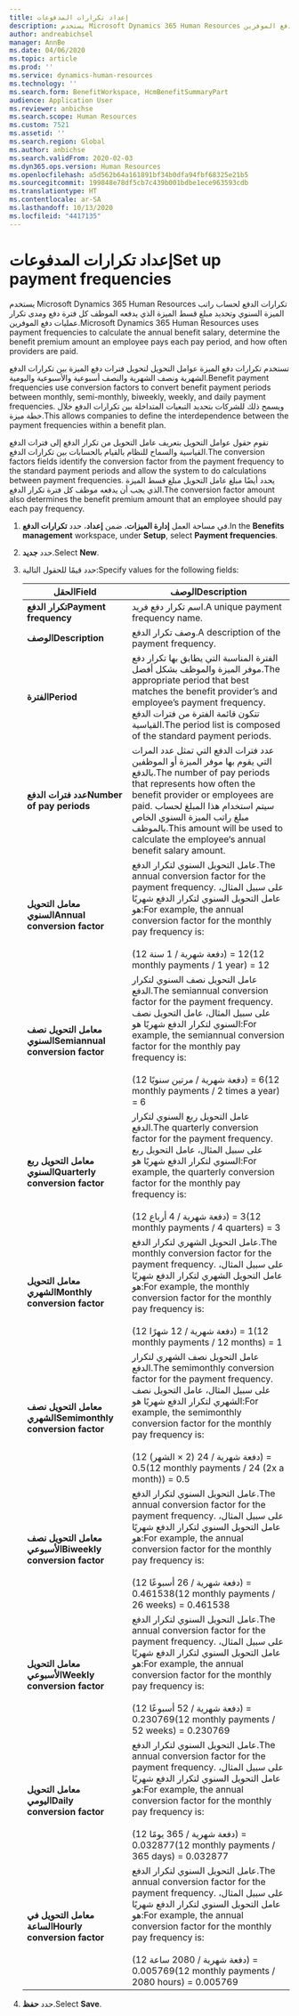```yaml
---
title: إعداد تكرارات المدفوعات
description: يستخدم Microsoft Dynamics 365 Human Resources تكرارات الدفع لحساب راتب الميزة السنوي وتحديد مبلغ قسط الميزة الذي يدفعه الموظف كل فترة دفع ومدى تكرار عمليات دفع الموفرين.
author: andreabichsel
manager: AnnBe
ms.date: 04/06/2020
ms.topic: article
ms.prod: ''
ms.service: dynamics-human-resources
ms.technology: ''
ms.search.form: BenefitWorkspace, HcmBenefitSummaryPart
audience: Application User
ms.reviewer: anbichse
ms.search.scope: Human Resources
ms.custom: 7521
ms.assetid: ''
ms.search.region: Global
ms.author: anbichse
ms.search.validFrom: 2020-02-03
ms.dyn365.ops.version: Human Resources
ms.openlocfilehash: a5d562b64a161891bf34b0dfa94fbf68325e21b5
ms.sourcegitcommit: 199848e78df5cb7c439b001bdbe1ece963593cdb
ms.translationtype: HT
ms.contentlocale: ar-SA
ms.lasthandoff: 10/13/2020
ms.locfileid: "4417135"
---
```

# <a name="set-up-payment-frequencies"></a><span data-ttu-id="e382d-103">إعداد تكرارات المدفوعات</span><span class="sxs-lookup"><span data-stu-id="e382d-103">Set up payment frequencies</span></span>

<span data-ttu-id="e382d-104">يستخدم Microsoft Dynamics 365 Human Resources تكرارات الدفع لحساب راتب الميزة السنوي وتحديد مبلغ قسط الميزة الذي يدفعه الموظف كل فترة دفع ومدى تكرار عمليات دفع الموفرين.</span><span class="sxs-lookup"><span data-stu-id="e382d-104">Microsoft Dynamics 365 Human Resources uses payment frequencies to calculate the annual benefit salary, determine the benefit premium amount an employee pays each pay period, and how often providers are paid.</span></span>

<span data-ttu-id="e382d-105">تستخدم تكرارات دفع الميزة عوامل التحويل لتحويل فترات دفع الميزة بين تكرارات الدفع الشهرية ونصف الشهرية والنصف أسبوعية والأسبوعية واليومية.</span><span class="sxs-lookup"><span data-stu-id="e382d-105">Benefit payment frequencies use conversion factors to convert benefit payment periods between monthly, semi-monthly, biweekly, weekly, and daily payment frequencies.</span></span> <span data-ttu-id="e382d-106">ويسمح ذلك للشركات بتحديد التبعيات المتداخلة بين تكرارات الدفع خلال خطة ميزة.</span><span class="sxs-lookup"><span data-stu-id="e382d-106">This allows companies to define the interdependence between the payment frequencies within a benefit plan.</span></span>

<span data-ttu-id="e382d-107">تقوم حقول عوامل التحويل بتعريف عامل التحويل من تكرار الدفع إلى فترات الدفع القياسية والسماح للنظام بالقيام بالحسابات بين تكرارات الدفع.</span><span class="sxs-lookup"><span data-stu-id="e382d-107">The conversion factors fields identify the conversion factor from the payment frequency to the standard payment periods and allow the system to do calculations between payment frequencies.</span></span> <span data-ttu-id="e382d-108">يحدد أيضًا مبلغ عامل التحويل مبلغ قسط الميزة الذي يجب أن يدفعه موظف كل فترة تكرار الدفع.</span><span class="sxs-lookup"><span data-stu-id="e382d-108">The conversion factor amount also determines the benefit premium amount that an employee should pay each pay frequency.</span></span>

1. <span data-ttu-id="e382d-109">في مساحة العمل **إدارة الميزات**، ضمن **إعداد**، حدد **تكرارات الدفع**.</span><span class="sxs-lookup"><span data-stu-id="e382d-109">In the **Benefits management** workspace, under **Setup**, select **Payment frequencies**.</span></span>

2. <span data-ttu-id="e382d-110">حدد **جديد**.</span><span class="sxs-lookup"><span data-stu-id="e382d-110">Select **New**.</span></span>

3. <span data-ttu-id="e382d-111">حدد قيمًا للحقول التالية:</span><span class="sxs-lookup"><span data-stu-id="e382d-111">Specify values for the following fields:</span></span>

   | <span data-ttu-id="e382d-112">الحقل</span><span class="sxs-lookup"><span data-stu-id="e382d-112">Field</span></span> | <span data-ttu-id="e382d-113">‏‏الوصف</span><span class="sxs-lookup"><span data-stu-id="e382d-113">Description</span></span> |
   | --- | --- |
   | <span data-ttu-id="e382d-114">**تكرار الدفع**</span><span class="sxs-lookup"><span data-stu-id="e382d-114">**Payment frequency**</span></span> | <span data-ttu-id="e382d-115">اسم تكرار دفع فريد.</span><span class="sxs-lookup"><span data-stu-id="e382d-115">A unique payment frequency name.</span></span> |
   | <span data-ttu-id="e382d-116">**‏‏الوصف**</span><span class="sxs-lookup"><span data-stu-id="e382d-116">**Description**</span></span> | <span data-ttu-id="e382d-117">وصف تكرار الدفع.</span><span class="sxs-lookup"><span data-stu-id="e382d-117">A description of the payment frequency.</span></span> |
   | <span data-ttu-id="e382d-118">**الفترة**</span><span class="sxs-lookup"><span data-stu-id="e382d-118">**Period**</span></span> | <span data-ttu-id="e382d-119">الفترة المناسبة التي يطابق بها تكرار دفع موفر الميزة والموظف بشكل أفضل.</span><span class="sxs-lookup"><span data-stu-id="e382d-119">The appropriate period that best matches the benefit provider’s and employee’s payment frequency.</span></span> <span data-ttu-id="e382d-120">تتكون قائمة الفترة من فترات الدفع القياسية.</span><span class="sxs-lookup"><span data-stu-id="e382d-120">The period list is composed of the standard payment periods.</span></span> |
   | <span data-ttu-id="e382d-121">**عدد فترات الدفع**</span><span class="sxs-lookup"><span data-stu-id="e382d-121">**Number of pay periods**</span></span> | <span data-ttu-id="e382d-122">عدد فترات الدفع التي تمثل عدد المرات التي يقوم بها موفر الميزة أو الموظفين بالدفع.</span><span class="sxs-lookup"><span data-stu-id="e382d-122">The number of pay periods that represents how often the benefit provider or employees are paid.</span></span> <span data-ttu-id="e382d-123">سيتم استخدام هذا المبلغ لحساب مبلغ راتب الميزة السنوي الخاص بالموظف.</span><span class="sxs-lookup"><span data-stu-id="e382d-123">This amount will be used to calculate the employee‘s annual benefit salary amount.</span></span> |
   | <span data-ttu-id="e382d-124">**معامل التحويل السنوي**</span><span class="sxs-lookup"><span data-stu-id="e382d-124">**Annual conversion factor**</span></span> | <span data-ttu-id="e382d-125">عامل التحويل السنوي لتكرار الدفع.</span><span class="sxs-lookup"><span data-stu-id="e382d-125">The annual conversion factor for the payment frequency.</span></span> <span data-ttu-id="e382d-126">على سبيل المثال، عامل التحويل السنوي لتكرار الدفع شهريًا هو:</span><span class="sxs-lookup"><span data-stu-id="e382d-126">For example, the annual conversion factor for the monthly pay frequency is:</span></span> </br></br><span data-ttu-id="e382d-127">(12 دفعة شهرية / 1 سنة) = 12</span><span class="sxs-lookup"><span data-stu-id="e382d-127">(12 monthly payments / 1 year) = 12</span></span> |
   | <span data-ttu-id="e382d-128">**معامل التحويل نصف السنوي**</span><span class="sxs-lookup"><span data-stu-id="e382d-128">**Semiannual conversion factor**</span></span> | <span data-ttu-id="e382d-129">عامل التحويل نصف السنوي لتكرار الدفع.</span><span class="sxs-lookup"><span data-stu-id="e382d-129">The semiannual conversion factor for the payment frequency.</span></span> <span data-ttu-id="e382d-130">على سبيل المثال، عامل التحويل نصف السنوي لتكرار الدفع شهريًا هو:</span><span class="sxs-lookup"><span data-stu-id="e382d-130">For example, the semiannual conversion factor for the monthly pay frequency is:</span></span> </br></br><span data-ttu-id="e382d-131">(12 دفعة شهرية / مرتين سنويًا) = 6</span><span class="sxs-lookup"><span data-stu-id="e382d-131">(12 monthly payments / 2 times a year) = 6</span></span> |
   | <span data-ttu-id="e382d-132">**معامل التحويل ربع السنوي**</span><span class="sxs-lookup"><span data-stu-id="e382d-132">**Quarterly conversion factor**</span></span> | <span data-ttu-id="e382d-133">عامل التحويل ربع السنوي لتكرار الدفع.</span><span class="sxs-lookup"><span data-stu-id="e382d-133">The quarterly conversion factor for the payment frequency.</span></span> <span data-ttu-id="e382d-134">على سبيل المثال، عامل التحويل ربع السنوي لتكرار الدفع شهريًا هو:</span><span class="sxs-lookup"><span data-stu-id="e382d-134">For example, the quarterly conversion factor for the monthly pay frequency is:</span></span> </br></br><span data-ttu-id="e382d-135">(12 دفعة شهرية / 4 أرباع) = 3</span><span class="sxs-lookup"><span data-stu-id="e382d-135">(12 monthly payments / 4 quarters) = 3</span></span> |
   | <span data-ttu-id="e382d-136">**معامل التحويل الشهري**</span><span class="sxs-lookup"><span data-stu-id="e382d-136">**Monthly conversion factor**</span></span> | <span data-ttu-id="e382d-137">عامل التحويل الشهري لتكرار الدفع.</span><span class="sxs-lookup"><span data-stu-id="e382d-137">The monthly conversion factor for the payment frequency.</span></span> <span data-ttu-id="e382d-138">على سبيل المثال، عامل التحويل الشهري لتكرار الدفع شهريًا هو:</span><span class="sxs-lookup"><span data-stu-id="e382d-138">For example, the monthly conversion factor for the monthly pay frequency is:</span></span> </br></br><span data-ttu-id="e382d-139">(12 دفعة شهرية / 12 شهرًا) = 1</span><span class="sxs-lookup"><span data-stu-id="e382d-139">(12 monthly payments / 12 months) = 1</span></span> |
   | <span data-ttu-id="e382d-140">**معامل التحويل نصف الشهري**</span><span class="sxs-lookup"><span data-stu-id="e382d-140">**Semimonthly conversion factor**</span></span> | <span data-ttu-id="e382d-141">عامل التحويل نصف الشهري لتكرار الدفع.</span><span class="sxs-lookup"><span data-stu-id="e382d-141">The semimonthly conversion factor for the payment frequency.</span></span> <span data-ttu-id="e382d-142">على سبيل المثال، عامل التحويل نصف الشهري لتكرار الدفع شهريًا هو:</span><span class="sxs-lookup"><span data-stu-id="e382d-142">For example, the semimonthly conversion factor for the monthly pay frequency is:</span></span> </br></br><span data-ttu-id="e382d-143">(12 دفعة شهرية / 24 (2 × الشهر)) = 0.5</span><span class="sxs-lookup"><span data-stu-id="e382d-143">(12 monthly payments / 24 (2x a month)) = 0.5</span></span> | 
   | <span data-ttu-id="e382d-144">**معامل التحويل نصف الأسبوعي**</span><span class="sxs-lookup"><span data-stu-id="e382d-144">**Biweekly conversion factor**</span></span> | <span data-ttu-id="e382d-145">عامل التحويل السنوي لتكرار الدفع.</span><span class="sxs-lookup"><span data-stu-id="e382d-145">The annual conversion factor for the payment frequency.</span></span> <span data-ttu-id="e382d-146">على سبيل المثال، عامل التحويل السنوي لتكرار الدفع شهريًا هو:</span><span class="sxs-lookup"><span data-stu-id="e382d-146">For example, the annual conversion factor for the monthly pay frequency is:</span></span> </br></br><span data-ttu-id="e382d-147">(12 دفعة شهرية / 26 أسبوعًا) = 0.461538</span><span class="sxs-lookup"><span data-stu-id="e382d-147">(12 monthly payments / 26 weeks) = 0.461538</span></span> |
   | <span data-ttu-id="e382d-148">**معامل التحويل الأسبوعي**</span><span class="sxs-lookup"><span data-stu-id="e382d-148">**Weekly conversion factor**</span></span> | <span data-ttu-id="e382d-149">عامل التحويل السنوي لتكرار الدفع.</span><span class="sxs-lookup"><span data-stu-id="e382d-149">The annual conversion factor for the payment frequency.</span></span> <span data-ttu-id="e382d-150">على سبيل المثال، عامل التحويل السنوي لتكرار الدفع شهريًا هو:</span><span class="sxs-lookup"><span data-stu-id="e382d-150">For example, the annual conversion factor for the monthly pay frequency is:</span></span> </br></br><span data-ttu-id="e382d-151">(12 دفعة شهرية / 52 أسبوعًا) = 0.230769</span><span class="sxs-lookup"><span data-stu-id="e382d-151">(12 monthly payments / 52 weeks) = 0.230769</span></span> |
   | <span data-ttu-id="e382d-152">**معامل التحويل اليومي**</span><span class="sxs-lookup"><span data-stu-id="e382d-152">**Daily conversion factor**</span></span> | <span data-ttu-id="e382d-153">عامل التحويل السنوي لتكرار الدفع.</span><span class="sxs-lookup"><span data-stu-id="e382d-153">The annual conversion factor for the payment frequency.</span></span> <span data-ttu-id="e382d-154">على سبيل المثال، عامل التحويل السنوي لتكرار الدفع شهريًا هو:</span><span class="sxs-lookup"><span data-stu-id="e382d-154">For example, the annual conversion factor for the monthly pay frequency is:</span></span> </br></br><span data-ttu-id="e382d-155">(12 دفعة شهرية / 365 يومًا) = 0.032877</span><span class="sxs-lookup"><span data-stu-id="e382d-155">(12 monthly payments / 365 days) = 0.032877</span></span> |
   | <span data-ttu-id="e382d-156">**معامل التحويل في الساعة**</span><span class="sxs-lookup"><span data-stu-id="e382d-156">**Hourly conversion factor**</span></span> | <span data-ttu-id="e382d-157">عامل التحويل السنوي لتكرار الدفع.</span><span class="sxs-lookup"><span data-stu-id="e382d-157">The annual conversion factor for the payment frequency.</span></span> <span data-ttu-id="e382d-158">على سبيل المثال، عامل التحويل السنوي لتكرار الدفع شهريًا هو:</span><span class="sxs-lookup"><span data-stu-id="e382d-158">For example, the annual conversion factor for the monthly pay frequency is:</span></span> </br></br><span data-ttu-id="e382d-159">(12 دفعة شهرية / 2080 ساعة) = 0.005769</span><span class="sxs-lookup"><span data-stu-id="e382d-159">(12 monthly payments / 2080 hours) = 0.005769</span></span>

4. <span data-ttu-id="e382d-160">حدد **حفظ**.</span><span class="sxs-lookup"><span data-stu-id="e382d-160">Select **Save**.</span></span> 

